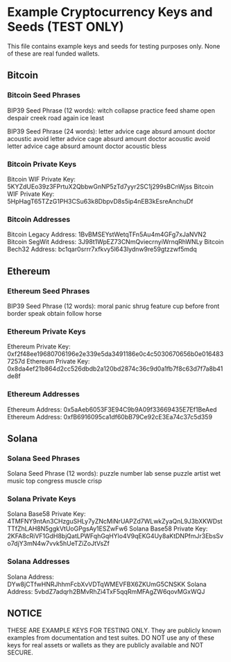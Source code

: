 # Example Cryptocurrency Keys and Seeds (TEST ONLY)

This file contains example keys and seeds for testing purposes only. None of these are real funded wallets.

## Bitcoin

### Bitcoin Seed Phrases

BIP39 Seed Phrase (12 words):
witch collapse practice feed shame open despair creek road again ice least

BIP39 Seed Phrase (24 words):
letter advice cage absurd amount doctor acoustic avoid letter advice cage absurd amount doctor acoustic avoid letter advice cage absurd amount doctor acoustic bless

### Bitcoin Private Keys

Bitcoin WIF Private Key: 5KYZdUEo39z3FPrtuX2QbbwGnNP5zTd7yyr2SC1j299sBCnWjss
Bitcoin WIF Private Key: 5HpHagT65TZzG1PH3CSu63k8DbpvD8s5ip4nEB3kEsreAnchuDf

### Bitcoin Addresses

Bitcoin Legacy Address: 1BvBMSEYstWetqTFn5Au4m4GFg7xJaNVN2
Bitcoin SegWit Address: 3J98t1WpEZ73CNmQviecrnyiWrnqRhWNLy
Bitcoin Bech32 Address: bc1qar0srrr7xfkvy5l643lydnw9re59gtzzwf5mdq

## Ethereum

### Ethereum Seed Phrases

BIP39 Seed Phrase (12 words):
moral panic shrug feature cup before front border speak obtain follow horse

### Ethereum Private Keys

Ethereum Private Key: 0xf2f48ee19680706196e2e339e5da3491186e0c4c5030670656b0e0164837257d
Ethereum Private Key: 0x8da4ef21b864d2cc526dbdb2a120bd2874c36c9d0a1fb7f8c63d7f7a8b41de8f

### Ethereum Addresses

Ethereum Address: 0x5aAeb6053F3E94C9b9A09f33669435E7Ef1BeAed
Ethereum Address: 0xfB6916095ca1df60bB79Ce92cE3Ea74c37c5d359

## Solana

### Solana Seed Phrases

Solana Seed Phrase (12 words):
puzzle number lab sense puzzle artist wet music top congress muscle crisp

### Solana Private Keys

Solana Base58 Private Key: 4TMFNY9ntAn3CHzguSHLy7yZNcMiNrUAPZd7WLwkZyaQnL9J3bXKWDstTTfZhLAH8N5ggkVtUoGPgsAy1ESZwFw6
Solana Base58 Private Key: 2KFA8cRiVF1GdH8bjQatLPWFqhGqHYlo4V9qEKG4Uy8aKtDNPfmJr3EbsSvo7djY3mN4w7vvk5hUeTZiZoJtVsZf

### Solana Addresses

Solana Address: DYw8jCTfwHNRJhhmFcbXvVDTqWMEVFBX6ZKUmG5CNSKK
Solana Address: 5vbdZ7adqrh2BMvRhZi4TxF5qqRmMFAgZW6qovMGxWQJ

## NOTICE

THESE ARE EXAMPLE KEYS FOR TESTING ONLY. They are publicly known examples from documentation and test suites.
DO NOT use any of these keys for real assets or wallets as they are publicly available and NOT SECURE.